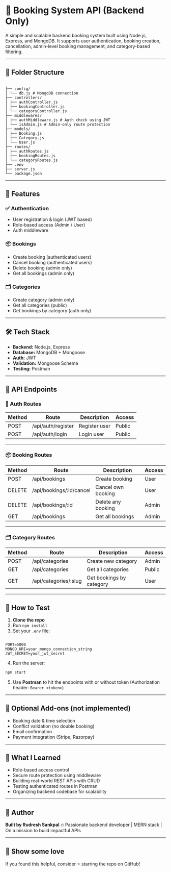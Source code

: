 # 🏨 Booking System API (Backend Only)

A simple and scalable backend booking system built using Node.js, Express, and MongoDB.
It supports user authentication, booking creation, cancellation, admin-level booking management, and category-based filtering.

---

## 📁 Folder Structure

```

├── config/
│ └── db.js # MongoDB connection
├── controllers/
│ ├── authController.js
│ ├── bookingController.js
│ └── categoryController.js
├── middlewares/
│ ├── authMiddleware.js # Auth check using JWT
│ └── isAdmin.js # Admin-only route protection
├── models/
│ ├── Booking.js
│ ├── Category.js
│ └── User.js
├── routes/
│ ├── authRoutes.js
│ ├── bookingRoutes.js
│ └── categoryRoutes.js
├── .env
├── server.js
└── package.json

```

---

## 🔐 Features

### ✅ Authentication

- User registration & login (JWT based)
- Role-based access (Admin / User)
- Auth middleware

### 📦 Bookings

- Create booking (authenticated users)
- Cancel booking (authenticated users)
- Delete booking (admin only)
- Get all bookings (admin only)

### 🗂️ Categories

- Create category (admin only)
- Get all categories (public)
- Get bookings by category (auth only)

---

## 🛠️ Tech Stack

- **Backend:** Node.js, Express
- **Database:** MongoDB + Mongoose
- **Auth:** JWT
- **Validation:** Mongoose Schema
- **Testing:** Postman

---

## 🔗 API Endpoints

### 🔑 Auth Routes

| Method | Route              | Description   | Access |
| ------ | ------------------ | ------------- | ------ |
| POST   | /api/auth/register | Register user | Public |
| POST   | /api/auth/login    | Login user    | Public |

---

### 📦 Booking Routes

| Method | Route                    | Description        | Access |
| ------ | ------------------------ | ------------------ | ------ |
| POST   | /api/bookings            | Create booking     | User   |
| DELETE | /api/bookings/:id/cancel | Cancel own booking | User   |
| DELETE | /api/bookings/:id        | Delete any booking | Admin  |
| GET    | /api/bookings            | Get all bookings   | Admin  |

---

### 🗂️ Category Routes

| Method | Route                 | Description              | Access |
| ------ | --------------------- | ------------------------ | ------ |
| POST   | /api/categories       | Create new category      | Admin  |
| GET    | /api/categories       | Get all categories       | Public |
| GET    | /api/categories/:slug | Get bookings by category | User   |

---

## 🧪 How to Test

1. **Clone the repo**
2. Run `npm install`
3. Set your `.env` file:

```

PORT=5000
MONGO_URI=your_mongo_connection_string
JWT_SECRET=your_jwt_secret

```

4. Run the server:

```bash
npm start
```

5. Use **Postman** to hit the endpoints with or without token (Authorization header: `Bearer <token>`)

---

## 📌 Optional Add-ons (not implemented)

- Booking date & time selection
- Conflict validation (no double booking)
- Email confirmation
- Payment integration (Stripe, Razorpay)

---

## 🧠 What I Learned

- Role-based access control
- Secure route protection using middleware
- Building real-world REST APIs with CRUD
- Testing authenticated routes in Postman
- Organizing backend codebase for scalability

---

## 🚀 Author

**Built by Rudresh Sankpal**
🔥 Passionate backend developer | MERN stack | On a mission to build impactful APIs

---

## 🌱 Show some love

If you found this helpful, consider ⭐️ starring the repo on GitHub!
